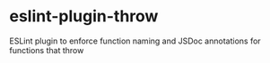 # eslint-plugin-throw
ESLint plugin to enforce function naming and JSDoc annotations for functions that throw
